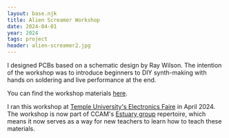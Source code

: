 ```yaml
---
layout: base.njk
title: Alien Screamer Workshop
date: 2024-04-01
year: 2024
tags: project
header: alien-screamer2.jpg
---
```


I designed PCBs based on a schematic design by Ray Wilson. The intention of the workshop was to introduce beginners to DIY synth-making with hands on soldering and live performance at the end.

You can find the workshop materials [here](https://ccam.world/resources/alien-screamer/).

I ran this workshop at [Temple University's Electronics Faire](https://ccam.world/programs/24-04-26-alien-screamer-workshop-temple-philly/) in April 2024. The workshop is now part of CCAM's [Estuary group](https://ccam.world/projects/estuary/) repertoire, which means it now serves as a way for new teachers to learn how to teach these materials.
